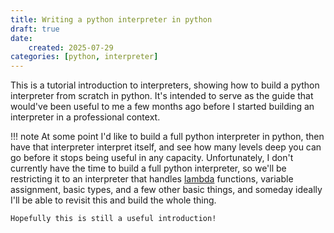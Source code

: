 ```yaml
---
title: Writing a python interpreter in python
draft: true
date:
    created: 2025-07-29
categories: [python, interpreter]
---
```


This is a tutorial introduction to interpreters, showing how to build a python interpreter from scratch in python. It's intended to serve as the guide that would've been useful to me a few months ago before I started building an interpreter in a professional context.

<!-- more -->

!!! note
    At some point I'd like to build a full python interpreter in python, then have that interpreter interpret itself, and see how many levels deep you can go before it stops being useful in any capacity. Unfortunately, I don't currently have the time to build a full python interpreter, so we'll be restricting it to an interpreter that handles [lambda](https://en.wikipedia.org/wiki/Anonymous_function) functions, variable assignment, basic types, and a few other basic things, and someday ideally I'll be able to revisit this and build the whole thing.

    Hopefully this is still a useful introduction!



